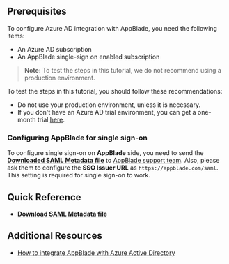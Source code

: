## Prerequisites

To configure Azure AD integration with AppBlade, you need the following items:

- An Azure AD subscription
- An AppBlade single-sign on enabled subscription

> **Note:**
> To test the steps in this tutorial, we do not recommend using a production environment.

To test the steps in this tutorial, you should follow these recommendations:

- Do not use your production environment, unless it is necessary.
- If you don't have an Azure AD trial environment, you can get a one-month trial [here](https://azure.microsoft.com/pricing/free-trial/).

### Configuring AppBlade for single sign-on

 To configure single sign-on on **AppBlade** side, you need to send the **[Downloaded SAML Metadata file](%metadata:metadataDownloadUrl%)** to [AppBlade support team](mailto:support@appblade.com). Also, please ask them to configure the **SSO Issuer URL** as `https://appblade.com/saml`. This setting is required for single sign-on to work.

## Quick Reference

* **[Download SAML Metadata file](%metadata:metadataDownloadUrl%)**

## Additional Resources

* [How to integrate AppBlade with Azure Active Directory](https://docs.microsoft.com/azure/active-directory/active-directory-saas-appblade-tutorial)

